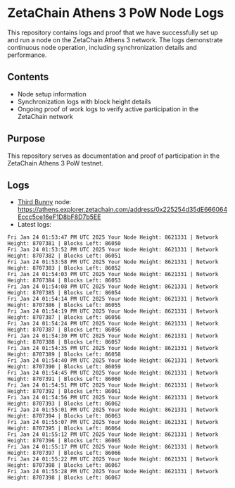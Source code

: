 # ZetaChain Athens 3 PoW Node Logs
This repository contains logs and proof that we have successfully set up and run a node on the ZetaChain Athens 3 network. The logs demonstrate continuous node operation, including synchronization details and performance.

## Contents
- Node setup information
- Synchronization logs with block height details
- Ongoing proof of work logs to verify active participation in the ZetaChain network

## Purpose
This repository serves as documentation and proof of participation in the ZetaChain Athens 3 PoW testnet.

## Logs

- [Third Bunny](https://thirdbunny.xyz/) node: https://athens.explorer.zetachain.com/address/0x225254d35dE666064Eccc5ce16eF1D8bF8D7b5EE
- Latest logs:
```
Fri Jan 24 01:53:47 PM UTC 2025 Your Node Height: 8621331 | Network Height: 8707381 | Blocks Left: 86050
Fri Jan 24 01:53:52 PM UTC 2025 Your Node Height: 8621331 | Network Height: 8707382 | Blocks Left: 86051
Fri Jan 24 01:53:58 PM UTC 2025 Your Node Height: 8621331 | Network Height: 8707383 | Blocks Left: 86052
Fri Jan 24 01:54:03 PM UTC 2025 Your Node Height: 8621331 | Network Height: 8707384 | Blocks Left: 86053
Fri Jan 24 01:54:08 PM UTC 2025 Your Node Height: 8621331 | Network Height: 8707385 | Blocks Left: 86054
Fri Jan 24 01:54:14 PM UTC 2025 Your Node Height: 8621331 | Network Height: 8707386 | Blocks Left: 86055
Fri Jan 24 01:54:19 PM UTC 2025 Your Node Height: 8621331 | Network Height: 8707387 | Blocks Left: 86056
Fri Jan 24 01:54:24 PM UTC 2025 Your Node Height: 8621331 | Network Height: 8707387 | Blocks Left: 86056
Fri Jan 24 01:54:30 PM UTC 2025 Your Node Height: 8621331 | Network Height: 8707388 | Blocks Left: 86057
Fri Jan 24 01:54:35 PM UTC 2025 Your Node Height: 8621331 | Network Height: 8707389 | Blocks Left: 86058
Fri Jan 24 01:54:40 PM UTC 2025 Your Node Height: 8621331 | Network Height: 8707390 | Blocks Left: 86059
Fri Jan 24 01:54:45 PM UTC 2025 Your Node Height: 8621331 | Network Height: 8707391 | Blocks Left: 86060
Fri Jan 24 01:54:51 PM UTC 2025 Your Node Height: 8621331 | Network Height: 8707392 | Blocks Left: 86061
Fri Jan 24 01:54:56 PM UTC 2025 Your Node Height: 8621331 | Network Height: 8707393 | Blocks Left: 86062
Fri Jan 24 01:55:01 PM UTC 2025 Your Node Height: 8621331 | Network Height: 8707394 | Blocks Left: 86063
Fri Jan 24 01:55:07 PM UTC 2025 Your Node Height: 8621331 | Network Height: 8707395 | Blocks Left: 86064
Fri Jan 24 01:55:12 PM UTC 2025 Your Node Height: 8621331 | Network Height: 8707396 | Blocks Left: 86065
Fri Jan 24 01:55:17 PM UTC 2025 Your Node Height: 8621331 | Network Height: 8707397 | Blocks Left: 86066
Fri Jan 24 01:55:22 PM UTC 2025 Your Node Height: 8621331 | Network Height: 8707398 | Blocks Left: 86067
Fri Jan 24 01:55:28 PM UTC 2025 Your Node Height: 8621331 | Network Height: 8707398 | Blocks Left: 86067
```

